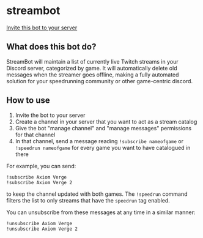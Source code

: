 # streambot

[Invite this bot to your server](https://discord.com/api/oauth2/authorize?client_id=878381224794656778&permissions=0&scope=bot)

## What does this bot do?

StreamBot will maintain a list of currently live Twitch streams in your Discord server, categorized by game. It will automatically delete old messages when the streamer goes offline, making a fully automated solution for your speedrunning community or other game-centric discord.

## How to use

1. Invite the bot to your server
2. Create a channel in your server that you want to act as a stream catalog
3. Give the bot "manage channel" and "manage messages" permissions for that channel
4. In that channel, send a message reading `!subscribe nameofgame` or `!speedrun nameofgame` for every game you want to have catalogued in there

For example, you can send:

```
!subscribe Axiom Verge
!subscribe Axiom Verge 2
```

to keep the channel updated with both games. The `!speedrun` command filters the list to only streams that have the `speedrun` tag enabled.

You can unsubscribe from these messages at any time in a similar manner:

```
!unsubscribe Axiom Verge
!unsubscribe Axiom Verge 2
```
